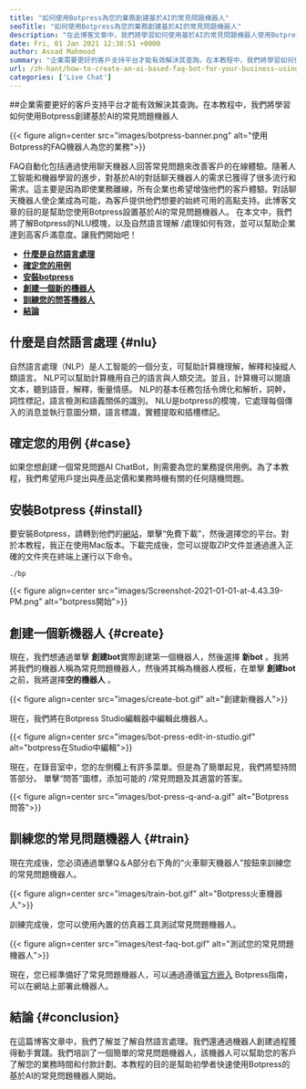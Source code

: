 ```yaml
---
title: "如何使用Botpress為您的業務創建基於AI的常見問題機器人" 
seoTitle: "如何使用Botpress為您的業務創建基於AI的常見問題機器人" 
description: "在此博客文章中，我們將學習如何使用基於AI的常見問題機器人使用Botpress自動化客戶查詢。" 
date: Fri, 01 Jan 2021 12:38:51 +0000
author: Assad Mahmood
summary: "企業需要更好的客戶支持平台才能有效解決其查詢。在本教程中，我們將學習如何使用Botpress創建基於AI的常見問題機器人" 
url: /zh-hant/how-to-create-an-ai-based-faq-bot-for-your-business-using-botpress/
categories: ['Live Chat']
---
```


##企業需要更好的客戶支持平台才能有效解決其查詢。在本教程中，我們將學習如何使用Botpress創建基於AI的常見問題機器人

{{< figure align=center src="images/botpress-banner.png" alt="使用Botpress的FAQ機器人為您的業務">}}

FAQ自動化包括通過使用聊天機器人回答常見問題來改善客戶的在線體驗。隨著人工智能和機器學習的進步，對基於AI的對話聊天機器人的需求已獲得了很多流行和需求。這主要是因為即使業務離線，所有企業也希望增強他們的客戶體驗。對話聊天機器人使企業成為可能，為客戶提供他們想要的始終可用的高點支持。此博客文章的目的是幫助您使用Botpress設置基於AI的常見問題機器人。
在本文中，我們將了解Botpress的NLU模塊，以及自然語言理解 /處理如何有效，並可以幫助企業達到高客戶滿意度。讓我們開始吧！
* **[什麼是自然語言處理][1]** 
* [ **確定您的用例** ][2]
* [ **安裝botpress** ][3]
* [ **創建一個新的機器人** ][4]
* [ **訓練您的問答機器人** ][5]
* [ **結論** ][6]

## 什麼是自然語言處理 {#nlu}

自然語言處理（NLP）是人工智能的一個分支，可幫助計算機理解，解釋和操縱人類語言。 NLP可以幫助計算機用自己的語言與人類交流。並且，計算機可以閱讀文本，聽到語音，解釋，衡量情感。
NLP的基本任務包括令牌化和解析，詞幹，詞性標記，語言檢測和語義關係的識別。
NLU是botpress的模塊，它處理每個傳入的消息並執行意圖分類，語言標識，實體提取和插槽標記。

## 確定您的用例 {#case}

如果您想創建一個常見問題AI ChatBot，則需要為您的業務提供用例。為了本教程，我們希望用戶提出與產品定價和業務時機有關的任何隨機問題。

## 安裝Botpress {#install}

要安裝Botpress，請轉到他們的[網站][7]，單擊“免費下載”，然後選擇您的平台。對於本教程，我正在使用Mac版本。下載完成後，您可以提取ZIP文件並通過進入正確的文件夾在終端上運行以下命令。
```
./bp
```

{{< figure align=center src="images/Screenshot-2021-01-01-at-4.43.39-PM.png" alt="botpress開始">}}


## 創建一個新機器人 {#create}

現在，我們想通過單擊 **創建bot**實際創建第一個機器人，然後選擇 **新bot** 。我將將我們的機器人稱為常見問題機器人，然後將其稱為機器人模板，在單擊 **創建bot** 之前，我將選擇**空的機器人** 。

{{< figure align=center src="images/create-bot.gif" alt="創建新機器人">}}

現在，我們將在Botpress Studio編輯器中編輯此機器人。

{{< figure align=center src="images/bot-press-edit-in-studio.gif" alt="botpress在Studio中編輯">}}

現在，在錄音室中，您的左側欄上有許多菜單。但是為了簡單起見，我們將堅持問答部分。
單擊“問答”圖標，添加可能的 /常見問題及其適當的答案。

{{< figure align=center src="images/bot-press-q-and-a.gif" alt="Botpress問答">}}


## 訓練您的常見問題機器人 {#train}

現在完成後，您必須通過單擊Q＆A部分右下角的“火車聊天機器人”按鈕來訓練您的常見問題機器人。

{{< figure align=center src="images/train-bot.gif" alt="Botpress火車機器人">}}

訓練完成後，您可以使用內置的仿真器工具測試常見問題機器人。

{{< figure align=center src="images/test-faq-bot.gif" alt="測試您的常見問題機器人">}}

現在，您已經準備好了常見問題機器人，可以通過遵循[官方嵌入][8] Botpress指南，可以在網站上部署此機器人。

## 結論 {#conclusion}

在這篇博客文章中，我們了解並了解自然語言處理。我們還通過機器人創建過程獲得動手實踐。我們培訓了一個簡單的常見問題機器人，該機器人可以幫助您的客戶了解您的業務時間和付款計劃。本教程的目的是幫助初學者快速使用Botpress的基於AI的常見問題機器人開始。



[1]: #nlu
[2]: #case
[3]: #install
[4]: #create
[5]: #train
[6]: #conclusion
[7]: https://botpress.com/download
[8]: https://botpress.com/docs/channels/web
